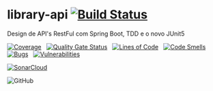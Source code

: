# library-api [![Build Status](https://app.travis-ci.com/wallanpsantos/library-api.svg?branch=main)](https://app.travis-ci.com/wallanpsantos/library-api)

Design de API's RestFul com Spring Boot, TDD e o novo JUnit5

[![Coverage](https://sonarcloud.io/api/project_badges/measure?project=wallanpsantos_library-api&metric=coverage)](https://sonarcloud.io/summary/new_code?id=wallanpsantos_library-api)  &nbsp; [![Quality Gate Status](https://sonarcloud.io/api/project_badges/measure?project=wallanpsantos_library-api&metric=alert_status)](https://sonarcloud.io/summary/new_code?id=wallanpsantos_library-api)   &nbsp;  [![Lines of Code](https://sonarcloud.io/api/project_badges/measure?project=wallanpsantos_library-api&metric=ncloc)](https://sonarcloud.io/summary/new_code?id=wallanpsantos_library-api)   &nbsp;  [![Code Smells](https://sonarcloud.io/api/project_badges/measure?project=wallanpsantos_library-api&metric=code_smells)](https://sonarcloud.io/summary/new_code?id=wallanpsantos_library-api)   &nbsp;  [![Bugs](https://sonarcloud.io/api/project_badges/measure?project=wallanpsantos_library-api&metric=bugs)](https://sonarcloud.io/summary/new_code?id=wallanpsantos_library-api)   &nbsp;  [![Vulnerabilities](https://sonarcloud.io/api/project_badges/measure?project=wallanpsantos_library-api&metric=vulnerabilities)](https://sonarcloud.io/summary/new_code?id=wallanpsantos_library-api)

  [![SonarCloud](https://sonarcloud.io/images/project_badges/sonarcloud-orange.svg)](https://sonarcloud.io/summary/new_code?id=wallanpsantos_library-api)
  
  ![GitHub](https://img.shields.io/github/license/wallanpsantos/library-api.svg)
